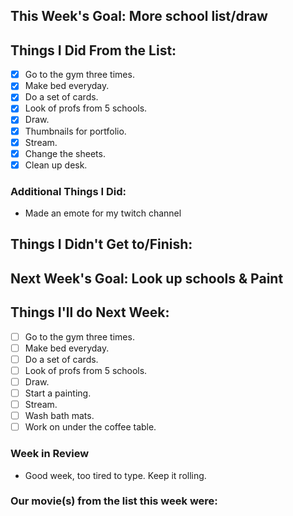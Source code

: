 ## This Week's Goal: More school list/draw

## Things I Did From the List:

- [x] Go to the gym three times.
- [x] Make bed everyday.
- [x] Do a set of cards.
- [x] Look of profs from 5 schools.
- [x] Draw.
- [x] Thumbnails for portfolio.
- [x] Stream.
- [x] Change the sheets.
- [x] Clean up desk.

### Additional Things I Did:

- Made an emote for my twitch channel

## Things I Didn't Get to/Finish:

## Next Week's Goal: Look up schools & Paint

## Things I'll do Next Week:

- [ ] Go to the gym three times.
- [ ] Make bed everyday.
- [ ] Do a set of cards.
- [ ] Look of profs from 5 schools.
- [ ] Draw.
- [ ] Start a painting.
- [ ] Stream.
- [ ] Wash bath mats.
- [ ] Work on under the coffee table.

### Week in Review

- Good week, too tired to type. Keep it rolling.

### Our movie(s) from the list this week were: